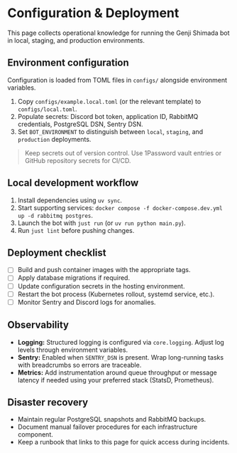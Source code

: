 # Configuration & Deployment

This page collects operational knowledge for running the Genji Shimada bot in local, staging, and production environments.

## Environment configuration

Configuration is loaded from TOML files in `configs/` alongside environment variables.

1. Copy `configs/example.local.toml` (or the relevant template) to `configs/local.toml`.
2. Populate secrets: Discord bot token, application ID, RabbitMQ credentials, PostgreSQL DSN, Sentry DSN.
3. Set `BOT_ENVIRONMENT` to distinguish between `local`, `staging`, and `production` deployments.

> Keep secrets out of version control. Use 1Password vault entries or GitHub repository secrets for CI/CD.

## Local development workflow

1. Install dependencies using `uv sync`.
2. Start supporting services: `docker compose -f docker-compose.dev.yml up -d rabbitmq postgres`.
3. Launch the bot with `just run` (or `uv run python main.py`).
4. Run `just lint` before pushing changes.

## Deployment checklist

- [ ] Build and push container images with the appropriate tags.
- [ ] Apply database migrations if required.
- [ ] Update configuration secrets in the hosting environment.
- [ ] Restart the bot process (Kubernetes rollout, systemd service, etc.).
- [ ] Monitor Sentry and Discord logs for anomalies.

## Observability

- **Logging:** Structured logging is configured via `core.logging`. Adjust log levels through environment variables.
- **Sentry:** Enabled when `SENTRY_DSN` is present. Wrap long-running tasks with breadcrumbs so errors are traceable.
- **Metrics:** Add instrumentation around queue throughput or message latency if needed using your preferred stack (StatsD, Prometheus).

## Disaster recovery

- Maintain regular PostgreSQL snapshots and RabbitMQ backups.
- Document manual failover procedures for each infrastructure component.
- Keep a runbook that links to this page for quick access during incidents.

